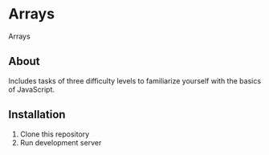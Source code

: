# Arrays
Arrays
## About
Includes tasks of three difficulty levels to familiarize yourself with the basics of JavaScript.

## Installation
1. Clone this repository
2. Run development server